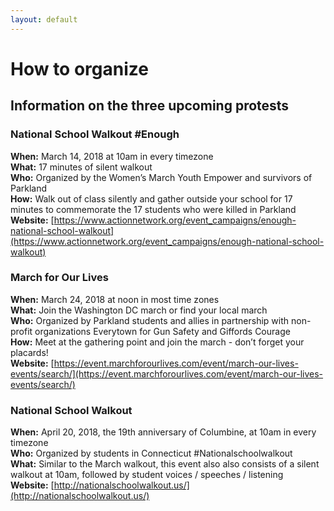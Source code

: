 ```yaml
---
layout: default
---
```


How to organize
===============
## Information on the three upcoming protests

### National School Walkout #Enough
**When:** March 14, 2018 at 10am in every timezone<br>
**What:** 17 minutes of silent walkout<br>
**Who:** Organized by the Women’s March Youth Empower and survivors of Parkland <br>
**How:** Walk out of class silently and gather outside your school for 17 minutes to commemorate the 17 students who were killed in Parkland<br>
**Website:** [https://www.actionnetwork.org/event_campaigns/enough-national-school-walkout](https://www.actionnetwork.org/event_campaigns/enough-national-school-walkout)

### March for Our Lives
**When:** March 24, 2018 at noon in most time zones<br>
**What:** Join the Washington DC march or find your local march<br>
**Who:** Organized by Parkland students and allies in partnership with non-profit organizations Everytown for Gun Safety and Giffords Courage<br>
**How:** Meet at the gathering point and join the march - don’t forget your placards!<br>
**Website:** [https://event.marchforourlives.com/event/march-our-lives-events/search/](https://event.marchforourlives.com/event/march-our-lives-events/search/)

### National School Walkout
**When:** April 20, 2018, the 19th anniversary of Columbine, at 10am in every timezone<br>
**Who:** Organized by students in Connecticut #Nationalschoolwalkout<br>
**What:** Similar to the March walkout, this event also also consists of a silent walkout at 10am, followed by student voices / speeches / listening<br>
**Website:** [http://nationalschoolwalkout.us/](http://nationalschoolwalkout.us/)
